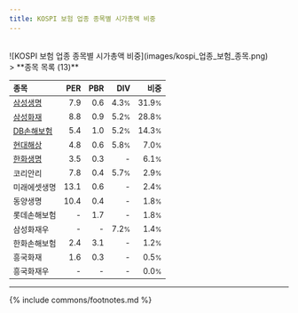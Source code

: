 ```yaml
---
title: KOSPI 보험 업종 종목별 시가총액 비중
---
```

<br>
![KOSPI 보험 업종 종목별 시가총액 비중](images/kospi_업종_보험_종목.png)
<br>
> **종목 목록 (13)**<a id="list"></a>

| **종목** | **PER** | **PBR** | **DIV** | **비중** |
| :------- | ------: | ------: | ------: | -------: |
| [삼성생명](/032830/) | 7.9 | 0.6 | 4.3<small>%</small> | 31.9<small>%</small> |
| [삼성화재](/000810/) | 8.8 | 0.9 | 5.2<small>%</small> | 28.8<small>%</small> |
| [DB손해보험](/005830/) | 5.4 | 1.0 | 5.2<small>%</small> | 14.3<small>%</small> |
| [현대해상](/001450/) | 4.8 | 0.6 | 5.8<small>%</small> | 7.0<small>%</small> |
| [한화생명](/088350/) | 3.5 | 0.3 | - | 6.1<small>%</small> |
| 코리안리 | 7.8 | 0.4 | 5.7<small>%</small> | 2.9<small>%</small> |
| 미래에셋생명 | 13.1 | 0.6 | - | 2.4<small>%</small> |
| 동양생명 | 10.4 | 0.4 | - | 1.8<small>%</small> |
| 롯데손해보험 | - | 1.7 | - | 1.8<small>%</small> |
| 삼성화재우 | - | - | 7.2<small>%</small> | 1.4<small>%</small> |
| 한화손해보험 | 2.4 | 3.1 | - | 1.2<small>%</small> |
| 흥국화재 | 1.6 | 0.3 | - | 0.5<small>%</small> |
| 흥국화재우 | - | - | - | 0.0<small>%</small> |

---
{% include commons/footnotes.md %}